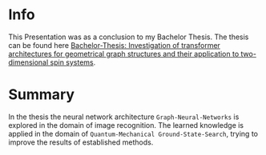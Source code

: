 # Info

This Presentation was as a conclusion to my Bachelor Thesis. The thesis can be found here [Bachelor-Thesis: Investigation of transformer architectures for geometrical graph structures and their application to two-dimensional spin systems](https://github.com/jonas-kell/bachelor-thesis-documents).

# Summary

In the thesis the neural network architecture `Graph-Neural-Networks` is explored in the domain of image recognition.
The learned knowledge is applied in the domain of `Quantum-Mechanical Ground-State-Search`, trying to improve the results of established methods.

